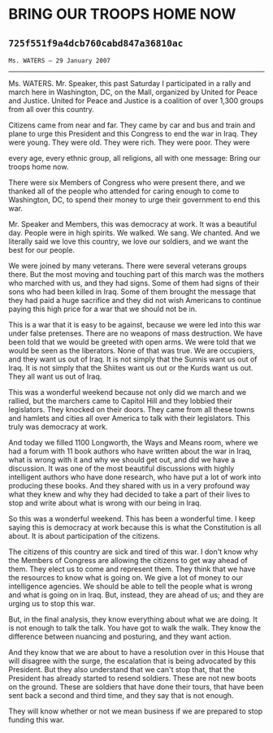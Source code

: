 # BRING OUR TROOPS HOME NOW
## `725f551f9a4dcb760cabd847a36810ac`
`Ms. WATERS — 29 January 2007`

---


Ms. WATERS. Mr. Speaker, this past Saturday I participated in a rally 
and march here in Washington, DC, on the Mall, organized by United for 
Peace and Justice. United for Peace and Justice is a coalition of over 
1,300 groups from all over this country.

Citizens came from near and far. They came by car and bus and train 
and plane to urge this President and this Congress to end the war in 
Iraq. They were young. They were old. They were rich. They were poor. 
They were


every age, every ethnic group, all religions, all with one message: 
Bring our troops home now.

There were six Members of Congress who were present there, and we 
thanked all of the people who attended for caring enough to come to 
Washington, DC, to spend their money to urge their government to end 
this war.

Mr. Speaker and Members, this was democracy at work. It was a 
beautiful day. People were in high spirits. We walked. We sang. We 
chanted. And we literally said we love this country, we love our 
soldiers, and we want the best for our people.

We were joined by many veterans. There were several veterans groups 
there. But the most moving and touching part of this march was the 
mothers who marched with us, and they had signs. Some of them had signs 
of their sons who had been killed in Iraq. Some of them brought the 
message that they had paid a huge sacrifice and they did not wish 
Americans to continue paying this high price for a war that we should 
not be in.

This is a war that it is easy to be against, because we were led into 
this war under false pretenses. There are no weapons of mass 
destruction. We have been told that we would be greeted with open arms. 
We were told that we would be seen as the liberators. None of that was 
true. We are occupiers, and they want us out of Iraq. It is not simply 
that the Sunnis want us out of Iraq. It is not simply that the Shiites 
want us out or the Kurds want us out. They all want us out of Iraq.

This was a wonderful weekend because not only did we march and we 
rallied, but the marchers came to Capitol Hill and they lobbied their 
legislators. They knocked on their doors. They came from all these 
towns and hamlets and cities all over America to talk with their 
legislators. This truly was democracy at work.

And today we filled 1100 Longworth, the Ways and Means room, where we 
had a forum with 11 book authors who have written about the war in 
Iraq, what is wrong with it and why we should get out, and did we have 
a discussion. It was one of the most beautiful discussions with highly 
intelligent authors who have done research, who have put a lot of work 
into producing these books. And they shared with us in a very profound 
way what they knew and why they had decided to take a part of their 
lives to stop and write about what is wrong with our being in Iraq.

So this was a wonderful weekend. This has been a wonderful time. I 
keep saying this is democracy at work because this is what the 
Constitution is all about. It is about participation of the citizens.

The citizens of this country are sick and tired of this war. I don't 
know why the Members of Congress are allowing the citizens to get way 
ahead of them. They elect us to come and represent them. They think 
that we have the resources to know what is going on. We give a lot of 
money to our intelligence agencies. We should be able to tell the 
people what is wrong and what is going on in Iraq. But, instead, they 
are ahead of us; and they are urging us to stop this war.

But, in the final analysis, they know everything about what we are 
doing. It is not enough to talk the talk. You have got to walk the 
walk. They know the difference between nuancing and posturing, and they 
want action.

And they know that we are about to have a resolution over in this 
House that will disagree with the surge, the escalation that is being 
advocated by this President. But they also understand that we can't 
stop that, that the President has already started to resend soldiers. 
These are not new boots on the ground. These are soldiers that have 
done their tours, that have been sent back a second and third time, and 
they say that is not enough.

They will know whether or not we mean business if we are prepared to 
stop funding this war.
